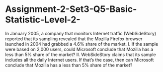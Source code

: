 # Assignment-2-Set3-Q5-Basic-Statistic-Level-2-
 In January 2005, a company that monitors Internet traffic (WebSideStory) reported that its sampling revealed that the Mozilla Firefox browser launched in 2004 had grabbed a 4.6% share of the market. I. If the sample were based on 2,000 users, could Microsoft conclude that Mozilla has a less than 5% share of the market? II. WebSideStory claims that its sample includes all the daily Internet users. If that’s the case, then can Microsoft conclude that Mozilla has a less than 5% share of the market?
